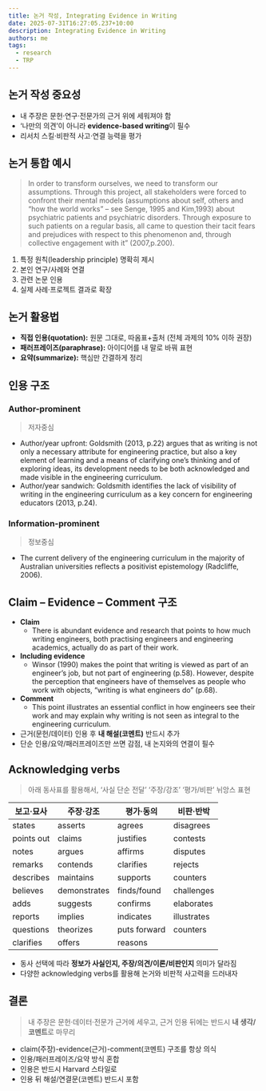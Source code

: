```yaml
---
title: 논거 작성, Integrating Evidence in Writing
date: 2025-07-31T16:27:05.237+10:00
description: Integrating Evidence in Writing
authors: me
tags:
  - research
  - TRP
---
```


## 논거 작성 중요성

- 내 주장은 문헌·연구·전문가의 근거 위에 세워져야 함
- ‘나만의 의견’이 아니라 **evidence-based writing**이 필수
- 리서치 스킬·비판적 사고·연결 능력을 평가

## 논거 통합 예시

> In order to transform ourselves, we need to transform our assumptions. Through this project, all stakeholders were forced to confront their mental models (assumptions about self, others and “how the world works” – see Senge, 1995 and Kim,1993) about psychiatric patients and psychiatric disorders.
> Through exposure to such patients on a regular basis, all came to question their tacit fears and prejudices with respect to this phenomenon and, through collective engagement with it” (2007,p.200).

1. 특정 원칙(leadership principle) 명확히 제시
2. 본인 연구/사례와 연결
3. 관련 논문 인용
4. 실제 사례·프로젝트 결과로 확장

## 논거 활용법

- **직접 인용(quotation):** 원문 그대로, 따옴표+출처 (전체 과제의 10% 이하 권장)
- **패러프레이즈(paraphrase):** 아이디어를 내 말로 바꿔 표현
- **요약(summarize):** 핵심만 간결하게 정리

## 인용 구조

### Author-prominent

> 저자중심

- Author/year upfront:
    Goldsmith (2013, p.22) argues that as writing is not only a necessary attribute for engineering practice, but also a key element of learning and a means of clarifying one’s thinking and of exploring ideas, its development needs to be both acknowledged and made visible in the engineering curriculum.
- Author/year sandwich:
    Goldsmith identifies the lack of visibility of writing in the engineering curriculum as a key concern for engineering educators (2013, p.24).

### Information-prominent

> 정보중심

- The current delivery of the engineering curriculum in the majority of Australian universities reflects a positivist epistemology (Radcliffe, 2006).

## Claim – Evidence – Comment 구조

- **Claim**  
  - There is abundant evidence and research that points to how much writing engineers, both practising engineers and engineering academics, actually do as part of their work.
- **Including evidence**  
  - Winsor (1990) makes the point that writing is viewed as part of an engineer’s job, but not part of engineering (p.58). However, despite the perception that engineers have of themselves as people who work with objects, “writing is what engineers do” (p.68).
- **Comment**  
  - This point illustrates an essential conflict in how engineers see their work and may explain why writing is not seen as integral to the engineering curriculum.
- 근거(문헌/데이터) 인용 후 **내 해설(코멘트)** 반드시 추가
- 단순 인용/요약/패러프레이즈만 쓰면 감점, 내 논지와의 연결이 필수

## Acknowledging verbs

> 아래 동사표를 활용해서, ‘사실 단순 전달’ ‘주장/강조’ ‘평가/비판’ 뉘앙스 표현

| 보고·묘사 | 주장·강조 | 평가·동의 | 비판·반박 |
|---|---|---|---|
| states | asserts | agrees | disagrees |
| points out | claims | justifies | contests |
| notes | argues | affirms | disputes |
| remarks | contends | clarifies | rejects |
| describes | maintains | supports | counters |
| believes | demonstrates | finds/found | challenges |
| adds | suggests | confirms | elaborates |
| reports | implies | indicates | illustrates |
| questions | theorizes | puts forward | counters |
| clarifies | offers | reasons | |

- 동사 선택에 따라 **정보가 사실인지, 주장/의견/이론/비판인지** 의미가 달라짐
- 다양한 acknowledging verbs를 활용해 논거와 비판적 사고력을 드러내자

## 결론

> 내 주장은 문헌·데이터·전문가 근거에 세우고, 근거 인용 뒤에는 반드시 **내 생각/코멘트**로 마무리

- claim(주장)-evidence(근거)-comment(코멘트) 구조를 항상 의식
- 인용/패러프레이즈/요약 방식 혼합
- 인용은 반드시 Harvard 스타일로
- 인용 뒤 해설/연결문(코멘트) 반드시 포함

